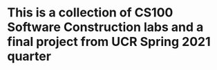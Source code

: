 # This is a collection of CS100 Software Construction labs and a final project from UCR Spring 2021 quarter
